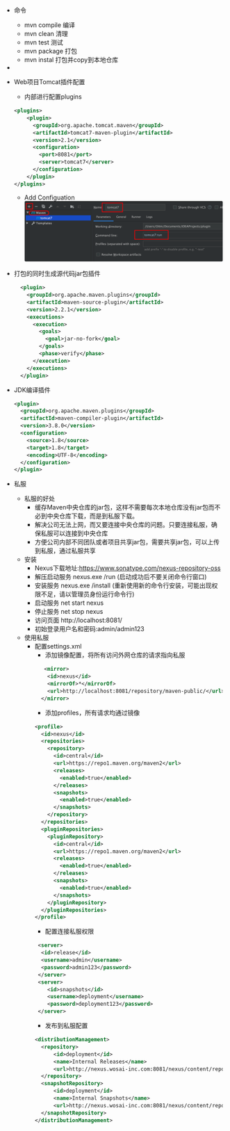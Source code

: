 - 命令
    - mvn compile  编译
    - mvn clean  清理
    - mvn test  测试
    - mvn package 打包
    - mvn instal  打包并copy到本地仓库
- 
- Web项目Tomcat插件配置
    - <build>内部进行配置plugins
    ```xml
    <plugins>
        <plugin>
          <groupId>org.apache.tomcat.maven</groupId>
          <artifactId>tomcat7-maven-plugin</artifactId>
          <version>2.1</version>
          <configuration>
            <port>8081</port>
            <server>tomcat7</server>
          </configuration>
        </plugin>
    </plugins>
    ```
    - Add Configuation
    ![](/assets/iShot2020-07-19下午05.36.05.png)

- 打包的同时生成源代码jar包插件
    ```xml
      <plugin>
        <groupId>org.apache.maven.plugins</groupId>
        <artifactId>maven-source-plugin</artifactId>
        <version>2.2.1</version>
        <executions>
          <execution>
            <goals>
              <goal>jar-no-fork</goal>
            </goals>
            <phase>verify</phase>
          </execution>
        </executions>
      </plugin>
    ```
- JDK编译插件
  ```xml
  <plugin>
    <groupId>org.apache.maven.plugins</groupId> 
    <artifactId>maven-compiler-plugin</artifactId> 
    <version>3.8.0</version>
    <configuration> 
      <source>1.8</source> 
      <target>1.8</target> 
      <encoding>UTF-8</encoding>
    </configuration>
  </plugin>
  ```
- 私服
  - 私服的好处
    - 缓存Maven中央仓库的jar包，这样不需要每次本地仓库没有jar包而不必到中央仓库下载，而是到私服下载。
    - 解决公司无法上网，而又要连接中央仓库的问题。只要连接私服，确保私服可以连接到中央仓库
    - 方便公司内部不同团队或者项目共享jar包，需要共享jar包，可以上传到私服，通过私服共享
  - 安装
    - Nexus下载地址:https://www.sonatype.com/nexus-repository-oss
    - 解压启动服务 nexus.exe /run (启动成功后不要关闭命令行窗口)
    - 安装服务 nexus.exe /install (重新使用新的命令行安装，可能出现权限不足，请以管理员身份运行命令行) 
    - 启动服务 net start nexus
    - 停止服务 net stop nexus
    - 访问页面 http://localhost:8081/
    - 初始登录用户名和密码:admin/admin123
  - 使用私服
    - 配置settings.xml
      - 添加镜像配置，将所有访问外网仓库的请求指向私服
      ```xml
         <mirror>
          <id>nexus</id>
          <mirrorOf>*</mirrorOf>           
          <url>http://localhost:8081/repository/maven-public/</url>
        </mirror>
      ```
      - 添加profiles，所有请求均通过镜像
      ```xml
      <profile> 
        <id>nexus</id> 
        <repositories>
          <repository>
            <id>central</id> 
            <url>https://repo1.maven.org/maven2</url> 
            <releases>
              <enabled>true</enabled>
            </releases> 
            <snapshots>
              <enabled>true</enabled>
            </snapshots>
          </repository> 
        </repositories> 
        <pluginRepositories>
          <pluginRepository>
            <id>central</id> 
            <url>https://repo1.maven.org/maven2</url> 
            <releases>
              <enabled>true</enabled>
            </releases> 
            <snapshots>
              <enabled>true</enabled>
            </snapshots>
          </pluginRepository> 
        </pluginRepositories>
      </profile>
      ```
      - 配置连接私服权限
      ```xml
       <server>
        <id>release</id> 
        <username>admin</username> 
        <password>admin123</password>
       </server> 
       <server>
          <id>snapshots</id> 
          <username>deployment</username> 
          <password>deployment123</password>
       </server>
      ```
      - 发布到私服配置
      ```xml
      <distributionManagement>
        <repository>
            <id>deployment</id>
            <name>Internal Releases</name>
            <url>http://nexus.wosai-inc.com:8081/nexus/content/repositories/releases/</url>
        </repository>
        <snapshotRepository>
            <id>deployment</id>
            <name>Internal Snapshots</name>
            <url>http://nexus.wosai-inc.com:8081/nexus/content/repositories/snapshots/</url>
        </snapshotRepository>
      </distributionManagement>
      ```
      
    
  